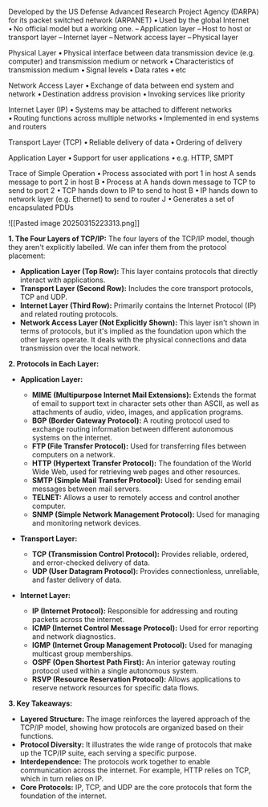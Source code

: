 Developed by the US Defense Advanced Research Project Agency (DARPA) for its packet switched network (ARPANET) 
	• Used by the global Internet 
	• No official model but a working one.
		– Application layer
		– Host to host or transport layer
		– Internet layer 
		– Network access layer 
		– Physical layer


Physical Layer 
	• Physical interface between data transmission device (e.g. computer) and transmission medium or network 
	• Characteristics of transmission medium 
	• Signal levels 
	• Data rates
	 • etc
	
Network Access Layer 
	• Exchange of data between end system and network • Destination address provision 
	• Invoking services like priority 

Internet Layer (IP) 
	• Systems may be attached to different networks
	• Routing functions across multiple networks 
	• Implemented in end systems and routers
	
Transport Layer (TCP) 
	• Reliable delivery of data 
	• Ordering of delivery  
	
Application Layer 
	• Support for user applications 
	• e.g. HTTP, SMPT


Trace of Simple Operation 
	• Process associated with port 1 in host A sends message to port 2 in host B 
	• Process at A hands down message to TCP to send to port 2 
	• TCP hands down to IP to send to host B 
	• IP hands down to network layer (e.g. Ethernet) to send to router J 
	• Generates a set of encapsulated PDUs

![[Pasted image 20250315223313.png]]

**1. The Four Layers of TCP/IP:**
The four layers of the TCP/IP model, though they aren't explicitly labelled. We can infer them from the protocol placement:
- **Application Layer (Top Row):** This layer contains protocols that directly interact with applications.
- **Transport Layer (Second Row):** Includes the core transport protocols, TCP and UDP.
- **Internet Layer (Third Row):** Primarily contains the Internet Protocol (IP) and related routing protocols.
- **Network Access Layer (Not Explicitly Shown):** This layer isn't shown in terms of protocols, but it's implied as the foundation upon which the other layers operate. It deals with the physical connections and data transmission over the local network.

**2. Protocols in Each Layer:**
- **Application Layer:**
    - **MIME (Multipurpose Internet Mail Extensions):** Extends the format of email to support text in character sets other than ASCII, as well as attachments of audio, video, images, and application programs.  
    - **BGP (Border Gateway Protocol):** A routing protocol used to exchange routing information between different autonomous systems on the internet.
    - **FTP (File Transfer Protocol):** Used for transferring files between computers on a network.
    - **HTTP (Hypertext Transfer Protocol):** The foundation of the World Wide Web, used for retrieving web pages and other resources.
    - **SMTP (Simple Mail Transfer Protocol):** Used for sending email messages between mail servers.
    - **TELNET:** Allows a user to remotely access and control another computer.
    - **SNMP (Simple Network Management Protocol):** Used for managing and monitoring network devices.
    
- **Transport Layer:**
    - **TCP (Transmission Control Protocol):** Provides reliable, ordered, and error-checked delivery of data.
    - **UDP (User Datagram Protocol):** Provides connectionless, unreliable, and faster delivery of data.  
    
- **Internet Layer:**
    - **IP (Internet Protocol):** Responsible for addressing and routing packets across the internet.
    - **ICMP (Internet Control Message Protocol):** Used for error reporting and network diagnostics.
    - **IGMP (Internet Group Management Protocol):** Used for managing multicast group memberships.
    - **OSPF (Open Shortest Path First):** An interior gateway routing protocol used within a single autonomous system.
    - **RSVP (Resource Reservation Protocol):** Allows applications to reserve network resources for specific data flows.

**3. Key Takeaways:**
- **Layered Structure:** The image reinforces the layered approach of the TCP/IP model, showing how protocols are organized based on their functions.
- **Protocol Diversity:** It illustrates the wide range of protocols that make up the TCP/IP suite, each serving a specific purpose.
- **Interdependence:** The protocols work together to enable communication across the internet. For example, HTTP relies on TCP, which in turn relies on IP.
- **Core Protocols:** IP, TCP, and UDP are the core protocols that form the foundation of the internet.